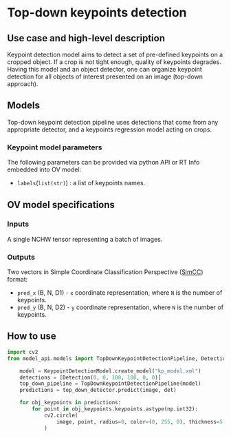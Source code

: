 # Top-down keypoints detection

## Use case and high-level description

Keypoint detection model aims to detect a set of pre-defined keypoints on a cropped object.
If a crop is not tight enough, quality of keypoints degrades. Having this model and an
object detector, one can organize keypoint detection for all objects of interest presented on an image
(top-down approach).

## Models

Top-down keypoint detection pipeline uses detections that come from any appropriate detector,
and a keypoints regression model acting on crops.

### Keypoint model parameters

The following parameters can be provided via python API or RT Info embedded into OV model:
- `labels`(`list(str)`) : a list of keypoints names.

## OV model specifications

### Inputs

A single NCHW tensor representing a batch of images.

### Outputs

Two vectors in Simple Coordinate Classification Perspective ([SimCC](https://arxiv.org/abs/2107.03332)) format:
- `pred_x` (B, N, D1) - `x` coordinate representation, where `N` is the number of keypoints.
- `pred_y` (B, N, D2) - `y` coordinate representation, where `N` is the number of keypoints.

## How to use

```python
import cv2
from model_api.models import TopDownKeypointDetectionPipeline, Detection, KeypointDetectionModel

    model = KeypointDetectionModel.create_model("kp_model.xml")
    detections = [Detection(0, 0, 100, 100, 0, 0)]
    top_down_pipeline = TopDownKeypointDetectionPipeline(model)
    predictions = top_down_detector.predict(image, det)

    for obj_keypoints in predictions:
        for point in obj_keypoints.keypoints.astype(np.int32):
            cv2.circle(
                image, point, radius=0, color=(0, 255, 0), thickness=5
            )
```